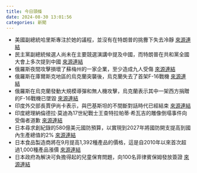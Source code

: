 ```yaml
---
title: 今日頭條
date: 2024-08-30 13:01:56
categories: 新聞            
---
```

- 美國副總統哈里斯專注於她的議程，並沒有在特朗普的挑釁下失去冷靜 [來源連結](https://www.npr.org/2024/08/30/nx-s1-5095227/kamala-harris-interview-cnn-analysis)
- 民主黨副總統候選人尚未在主要競選演講中提及中國，而特朗普在共和黨全國大會上多次提到中國 [來源連結](https://asiatimes.com/2024/08/republicans-pounding-china-more-than-democrats-in-us-election-rhetoric/)
- 俄羅斯夜間攻擊損壞了蘇梅州的一家企業，至少造成九人受傷 [來源連結](https://www.theguardian.com/world/live/2024/aug/30/russia-ukraine-war-vladimir-putin-latest-news-updates)
- 俄羅斯在庫爾斯克地區的烏克蘭突襲後，烏克蘭失去了首架F-16戰機 [來源連結](https://asiatimes.com/2024/08/ukraine-loses-its-first-f-16/)
- 俄羅斯在烏克蘭發動大規模導彈和無人機攻擊，烏克蘭表示其中一架西方捐贈的F-16戰機已墜毀 [來源連結](https://www.npr.org/2024/08/30/g-s1-20234/ukraine-f16-warplane-crash)
- 印度外交部長賈伊尚卡表示，與巴基斯坦的不間斷對話時代已經結束 [來源連結](https://www.thehindu.com/news/national/era-of-uninterrupted-dialogue-with-pakistan-is-over-says-eam-s-jaishankar/article68584941.ece)
- 印度總理納倫德拉·莫迪為17世紀戰士王查特拉帕蒂·希瓦吉的雕像倒塌事件向受傷者道歉 [來源連結](https://www.thehindu.com/news/national/maharashtra/pm-modi-apologises-for-shivaji-statue-collapse/article68585105.ece)
- 日本尋求創紀錄的580億美元國防預算，以實現到2027年將國防開支提高到國內生產總值的2% [來源連結](https://www.japantimes.co.jp/news/2024/08/30/japan/politics/japan-defense-budget-request/)
- 日本食品製造商將在9月提高1,392種產品的價格，這是自2010年以來首次超過1,000種產品漲價 [來源連結](https://www.japantimes.co.jp/news/2024/08/30/japan/society/food-price-hikes/)
- 日本政府為解決可負擔得起的兒童保育問題，向100名菲律賓保姆發放簽證 [來源連結](https://www.japantimes.co.jp/news/2024/08/30/asia-pacific/society/south-korea-foreign-nannies-hire/)



